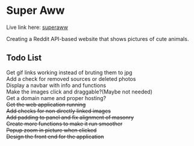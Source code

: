 # Super Aww
Live link here: [superaww](https://jpaik.github.io/superaww)  

Creating a Reddit API-based website that shows pictures of cute animals.  

## Todo List
Get gif links working instead of bruting them to jpg  
Add a check for removed sources or deleted photos  
Display a navbar with info and functions  
Make the images click and draggable?(Maybe not needed)  
Get a domain name and proper hosting?  
~~Get the web application running~~  
~~Add checks for non directly linked images~~  
~~Add padding to panel and fix alignment of masonry~~  
~~Create more functions to make it run smoother~~  
~~Popup zoom in picture when clicked~~  
~~Design the front end for the application~~  
